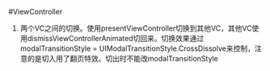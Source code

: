 #ViewController

1. 两个VC之间的切换。使用presentViewController切换到其他VC，其他VC使用dismissViewControllerAnimated切回来。切换效果通过modalTransitionStyle = UIModalTransitionStyle.CrossDissolve来控制，注意的是切入用了翻页特效。切出时不能改modalTransitionStyle